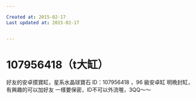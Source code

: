 ```yaml
---

Created at: 2015-02-17
Last updated at: 2015-02-17


---
```


# 107956418（t大缸）


好友的安卓摸寶缸，星系水晶球寶石
lD：107956418 ，96 級安卓缸
明晩封缸，有興趣的可以加好友
一樣要保密，lD不可以外流喔，3QQ～～

